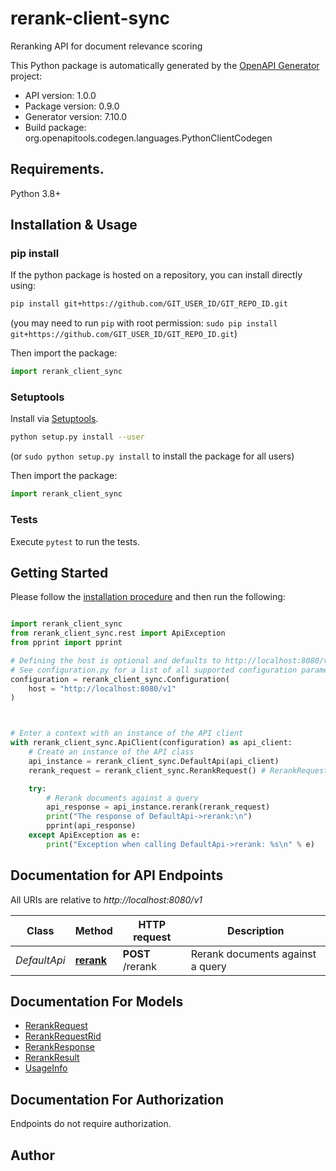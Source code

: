 # rerank-client-sync
Reranking API for document relevance scoring

This Python package is automatically generated by the [OpenAPI Generator](https://openapi-generator.tech) project:

- API version: 1.0.0
- Package version: 0.9.0
- Generator version: 7.10.0
- Build package: org.openapitools.codegen.languages.PythonClientCodegen

## Requirements.

Python 3.8+

## Installation & Usage
### pip install

If the python package is hosted on a repository, you can install directly using:

```sh
pip install git+https://github.com/GIT_USER_ID/GIT_REPO_ID.git
```
(you may need to run `pip` with root permission: `sudo pip install git+https://github.com/GIT_USER_ID/GIT_REPO_ID.git`)

Then import the package:
```python
import rerank_client_sync
```

### Setuptools

Install via [Setuptools](http://pypi.python.org/pypi/setuptools).

```sh
python setup.py install --user
```
(or `sudo python setup.py install` to install the package for all users)

Then import the package:
```python
import rerank_client_sync
```

### Tests

Execute `pytest` to run the tests.

## Getting Started

Please follow the [installation procedure](#installation--usage) and then run the following:

```python

import rerank_client_sync
from rerank_client_sync.rest import ApiException
from pprint import pprint

# Defining the host is optional and defaults to http://localhost:8080/v1
# See configuration.py for a list of all supported configuration parameters.
configuration = rerank_client_sync.Configuration(
    host = "http://localhost:8080/v1"
)



# Enter a context with an instance of the API client
with rerank_client_sync.ApiClient(configuration) as api_client:
    # Create an instance of the API class
    api_instance = rerank_client_sync.DefaultApi(api_client)
    rerank_request = rerank_client_sync.RerankRequest() # RerankRequest | 

    try:
        # Rerank documents against a query
        api_response = api_instance.rerank(rerank_request)
        print("The response of DefaultApi->rerank:\n")
        pprint(api_response)
    except ApiException as e:
        print("Exception when calling DefaultApi->rerank: %s\n" % e)

```

## Documentation for API Endpoints

All URIs are relative to *http://localhost:8080/v1*

Class | Method | HTTP request | Description
------------ | ------------- | ------------- | -------------
*DefaultApi* | [**rerank**](docs/DefaultApi.md#rerank) | **POST** /rerank | Rerank documents against a query


## Documentation For Models

 - [RerankRequest](docs/RerankRequest.md)
 - [RerankRequestRid](docs/RerankRequestRid.md)
 - [RerankResponse](docs/RerankResponse.md)
 - [RerankResult](docs/RerankResult.md)
 - [UsageInfo](docs/UsageInfo.md)


<a id="documentation-for-authorization"></a>
## Documentation For Authorization

Endpoints do not require authorization.


## Author




